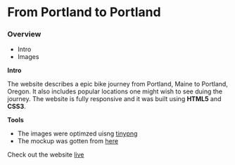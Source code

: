 # From Portland to Portland

### Overview

- Intro
- Images

**Intro**

The website describes a epic bike journey from Portland, Maine to Portland, Oregon. It also includes popular locations one might wish to see duing the journey. The website is fully responsive and it was built using **HTML5** and **CSS3**.

**Tools**

- The images were optimzed uisng [tinypng](https://tinypng.com/)
- The mockup was gotten from [here](https://www.figma.com/file/AtbNbstbxWPcMqvF061V0R/Sprint-3%3A-From-Portland-to-Portland-%7C-desktop-%2B-mobile?node-id=0%3A1)

Check out the website [live](https://arike-liasu.github.io/web_project_3/index.html)
